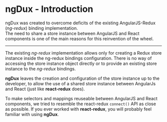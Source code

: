 # ngDux - Introduction

ngDux was created to overcome deficits of the existing AngularJS-Redux \(_ng-redux_\) binding implementation.  
The need to share a store instance between AngularJS and React components is one of the main reasons for this reinvention of the wheel.

---

The existing _ng-redux_ implementation allows only for creating a Redux store instance inside the ng-redux bindings configuration. There is no way of accessing the store instance object directly or to provide an existing store instance to the _ng-redux_ bindings.

**ngDux** leaves the creation and configuration of the store instance up to the developer, to allow the use of a shared store instance between AngularJs and React \(just like **react-redux** does\).

To make selectors and mappings reuseable between AngularJS and React components, we tried to resemble the react-redux `connect()` API as close as possible. If you ever worked with **react-redux**, you will probably feel familiar with using  **ngDux**.

